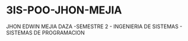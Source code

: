 # 3IS-POO-JHON-MEJIA
JHON EDWIN MEJIA DAZA -SEMESTRE 2 - INGENIERIA DE SISTEMAS - SISTEMAS DE PROGRAMACION 
